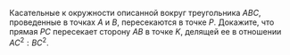 Касательные к окружности описанной вокруг треугольника $ABC$, проведенные в точках $A$ и $B$, пересекаются в точке $P$. Докажите, что прямая $PC$ пересекает сторону $AB$ в точке $K$, делящей ее в отношении $A{{C}^{2}}:B{{C}^{2}}$.